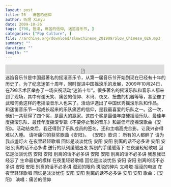 ```yaml
---
layout: post
title: 26 - 痛苦的信仰
author: 昕煜 Xinyu
date: 2009-10-26
tags: [798, 摇滚, 痛苦的信仰, 迷笛音乐节, ]
categories: ["Pop Culture", ]
file: //archive.org/download/slowchinese_201909/Slow_Chinese_026.mp3
summary: ""
duration: ""
length: ""
---
```


<iframe src="https://archive.org/embed/slowchinese_201909/Slow_Chinese_026.mp3" width="500" height="30" frameborder="0" webkitallowfullscreen="true" mozallowfullscreen="true" allowfullscreen></iframe>
迷笛音乐节是中国最著名的摇滚音乐节，从第一届音乐节开始到现在已经有十年的历史了。为了纪念迷笛十周年，同时促进中国摇滚乐的发展，2009年10月24日，在798艺术区举办了一场庆祝活动“迷笛十年”。很多著名的摇滚乐队和音乐人都来到了现场，其中有谢天笑、痛苦的信仰、木玛、夜叉、扭曲的机器等等，甚至像丁武和何勇这样的老摇滚音乐人也来了。活动评选出了中国优秀摇滚乐队和作品。
和迷笛音乐节一起成长起来的乐队痛苦的信仰，是我最喜爱的乐队之一。这一次，他们一共获得了四个奖，是最大的赢家。这四个奖是最佳年度硬摇滚乐队、最佳年度摇滚乐队、最佳年度摇滚专辑《不要停止我的音乐》和最佳年度摇滚歌曲《安阳》。活动结束后，我还得到了乐队成员的签名，还和主唱高虎合影。让我兴奋得难以入睡。
请听痛仰的获奖歌曲《安阳》。
《安阳》歌词：
所有的人都醉了
请为我点盏灯火
在夜里轻轻歌唱
回忆是淡淡忧伤
安阳 安阳
别离的话不必多讲
安阳 安阳
别离的话不必多讲
送行的队列缓缓出发
挥别的手缓缓落下
在夜里轻轻歌唱
回忆是淡淡忧伤
安阳 安阳
别离的话不必多讲
安阳 安阳
别离的话不必多讲
我想我已经忘了
生命最初的模样
在夜里轻轻歌唱
回忆是淡淡忧伤
安阳 安阳
别离的话不必多讲
安阳 安阳
别离的话不必多讲
湿润的眼角
斑驳的碎片
文峰塔
摇滚的电波
在夜里轻轻歌唱
回忆是淡淡忧伤
安阳 安阳
别离的话不必多讲
安阳 安阳
歌曲：《安阳》
 演唱：痛苦的信仰


